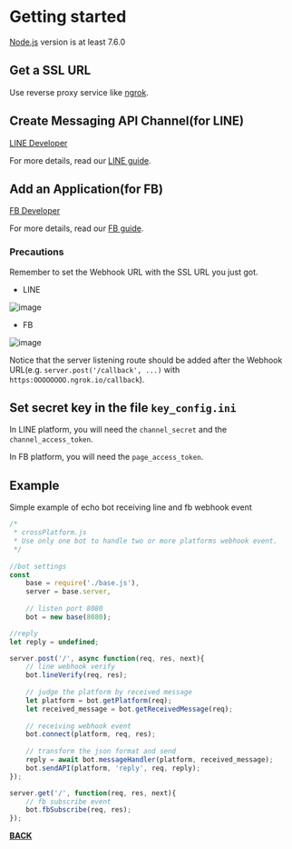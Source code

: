 # <a name="getting-started"></a>Getting started

[Node.js](https://nodejs.org/en/) version is at least 7.6.0

## Get a SSL URL
Use reverse proxy service like [ngrok](https://dashboard.ngrok.com/get-started).

## Create Messaging API Channel(for LINE)
[LINE Developer](https://developers.line.biz/console/register/messaging-api/provider/)

For more details, read our [LINE guide](https://github.com/Mist-Rain/Bot-Framework/blob/master/docs/Platforms/LINE.md#line).

## Add an Application(for FB)
[FB Developer](https://developers.facebook.com/)

For more details, read our [FB guide](https://github.com/Mist-Rain/Bot-Framework/blob/master/docs/Platforms/Messenger.md#messenger).

### Precautions
Remember to set the Webhook URL with the SSL URL you just got.

* LINE

![image](https://i.imgur.com/TZEIAN3.jpg)

* FB

![image](https://i.imgur.com/kpv5ay3.jpg)

Notice that the server listening route should be added after the Webhook URL(e.g. ``server.post('/callback', ...)`` with ``https:OOOOOOOO.ngrok.io/callback``).

## Set secret key in the file ``key_config.ini``

In LINE platform, you will need the ``channel_secret`` and the ``channel_access_token``.

In FB platform, you will need the ``page_access_token``.

## Example

Simple example of echo bot receiving line and fb webhook event
```javascript
/* 
 * crossPlatform.js
 * Use only one bot to handle two or more platforms webhook event.
 */ 
 
//bot settings
const
	base = require('./base.js'),
	server = base.server,
	
	// listen port 8080
	bot = new base(8080);

//reply
let reply = undefined;

server.post('/', async function(req, res, next){
	// line webhook verify
	bot.lineVerify(req, res);
	
	// judge the platform by received message
	let platform = bot.getPlatform(req);
	let received_message = bot.getReceivedMessage(req);
	
	// receiving webhook event
	bot.connect(platform, req, res);
	
	// transform the json format and send
	reply = await bot.messageHandler(platform, received_message);
	bot.sendAPI(platform, 'reply', req, reply);
});

server.get('/', function(req, res, next){
	// fb subscribe event
	bot.fbSubscribe(req, res);
});
```

<b>[BACK](https://github.com/Mist-Rain/Bot-Framework#documentation)</b>
